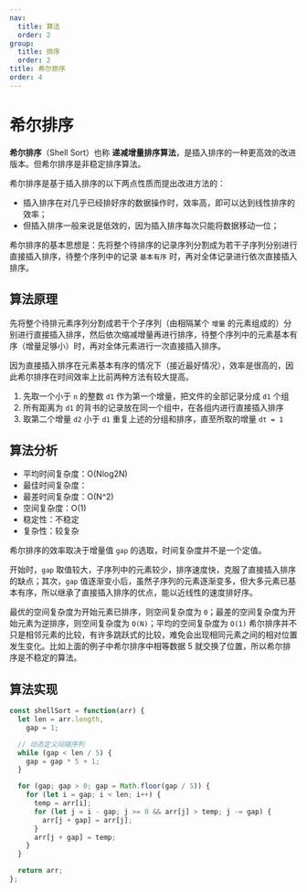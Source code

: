 ```yaml
---
nav:
  title: 算法
  order: 2
group:
  title: 排序
  order: 2
title: 希尔排序
order: 4
---
```


# 希尔排序

**希尔排序**（Shell Sort）也称 **递减增量排序算法**，是插入排序的一种更高效的改进版本。但希尔排序是非稳定排序算法。

希尔排序是基于插入排序的以下两点性质而提出改进方法的：

- 插入排序在对几乎已经排好序的数据操作时，效率高，即可以达到线性排序的效率；
- 但插入排序一般来说是低效的，因为插入排序每次只能将数据移动一位；

希尔排序的基本思想是：先将整个待排序的记录序列分割成为若干子序列分别进行直接插入排序，待整个序列中的记录 `基本有序` 时，再对全体记录进行依次直接插入排序。

## 算法原理

先将整个待排元素序列分割成若干个子序列（由相隔某个 `增量` 的元素组成的）分别进行直接插入排序，然后依次缩减增量再进行排序，待整个序列中的元素基本有序（增量足够小）时，再对全体元素进行一次直接插入排序。

因为直接插入排序在元素基本有序的情况下（接近最好情况），效率是很高的，因此希尔排序在时间效率上比前两种方法有较大提高。

1. 先取一个小于 `n` 的整数 `d1` 作为第一个增量，把文件的全部记录分成 `d1` 个组
2. 所有距离为 `d1` 的背书的记录放在同一个组中，在各组内进行直接插入排序
3. 取第二个增量 `d2` 小于 `d1` 重复上述的分组和排序，直至所取的增量 `dt = 1`

## 算法分析

- 平均时间复杂度：O(Nlog2N)
- 最佳时间复杂度：
- 最差时间复杂度：O(N^2)
- 空间复杂度：O(1)
- 稳定性：不稳定
- 复杂性：较复杂

希尔排序的效率取决于增量值 `gap` 的选取，时间复杂度并不是一个定值。

开始时，`gap` 取值较大，子序列中的元素较少，排序速度快，克服了直接插入排序的缺点；其次，`gap` 值逐渐变小后，虽然子序列的元素逐渐变多，但大多元素已基本有序，所以继承了直接插入排序的优点，能以近线性的速度排好序。

最优的空间复杂度为开始元素已排序，则空间复杂度为 `0`；最差的空间复杂度为开始元素为逆排序，则空间复杂度为 `O(N)`；平均的空间复杂度为 `O(1)` 希尔排序并不只是相邻元素的比较，有许多跳跃式的比较，难免会出现相同元素之间的相对位置发生变化。比如上面的例子中希尔排序中相等数据 5 就交换了位置，所以希尔排序是不稳定的算法。

## 算法实现

```js
const shellSort = function(arr) {
  let len = arr.length,
    gap = 1;

  // 动态定义间隔序列
  while (gap < len / 5) {
    gap = gap * 5 + 1;
  }

  for (gap; gap > 0; gap = Math.floor(gap / 5)) {
    for (let i = gap; i < len; i++) {
      temp = arr[i];
      for (let j = i - gap; j >= 0 && arr[j] > temp; j -= gap) {
        arr[j + gap] = arr[j];
      }
      arr[j + gap] = temp;
    }
  }

  return arr;
};
```
